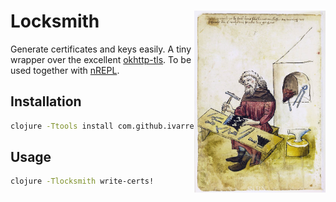 # <img align="right" src="locksmith.png" width="210" height="291"> Locksmith

Generate certificates and keys easily. A tiny wrapper over the excellent [okhttp-tls](https://github.com/square/okhttp/tree/master/okhttp-tls).
To be used together with [nREPL](https://github.com/nrepl/nrepl).

## Installation

```bash
clojure -Ttools install com.github.ivarref/locksmith '{:git/tag "0.1.9"}' :as locksmith
```

## Usage

```bash
clojure -Tlocksmith write-certs!
```
